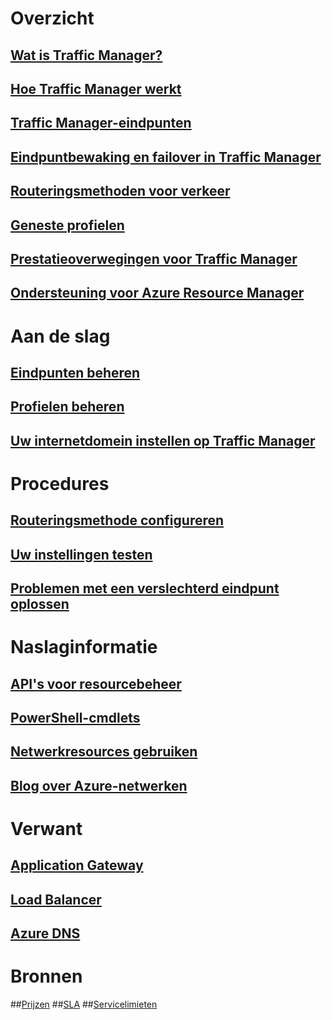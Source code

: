 # Overzicht
## [Wat is Traffic Manager?](traffic-manager-overview.md)
## [Hoe Traffic Manager werkt](traffic-manager-how-traffic-manager-works.md)
## [Traffic Manager-eindpunten](traffic-manager-endpoint-types.md)
## [Eindpuntbewaking en failover in Traffic Manager](traffic-manager-monitoring.md)
## [Routeringsmethoden voor verkeer](traffic-manager-routing-methods.md)
## [Geneste profielen](traffic-manager-nested-profiles.md)
## [Prestatieoverwegingen voor Traffic Manager](traffic-manager-performance-considerations.md)
## [Ondersteuning voor Azure Resource Manager](traffic-manager-powershell-arm.md)
# Aan de slag
## [Eindpunten beheren](traffic-manager-manage-endpoints.md)
## [Profielen beheren](traffic-manager-manage-profiles.md)
## [Uw internetdomein instellen op Traffic Manager](traffic-manager-point-internet-domain.md)
# Procedures
## [Routeringsmethode configureren](traffic-manager-configure-routing-method.md)
## [Uw instellingen testen](traffic-manager-testing-settings.md)
## [Problemen met een verslechterd eindpunt oplossen](traffic-manager-troubleshooting-degraded.md)
# Naslaginformatie
## [API's voor resourcebeheer](https://msdn.microsoft.com/library/mt163667.aspx)
## [PowerShell-cmdlets](https://msdn.microsoft.com/library/mt125941.aspx)
## [Netwerkresources gebruiken](../virtual-network/resource-groups-networking.md)
## [Blog over Azure-netwerken](https://azure.microsoft.com/blog/topics/networking/)
# Verwant
## [Application Gateway](https://azure.microsoft.com/documentation/services/application-gateway/)
## [Load Balancer](https://azure.microsoft.com/documentation/services/load-balancer/)
## [Azure DNS](https://azure.microsoft.com/documentation/services/dns/)
# Bronnen
##[Prijzen](https://azure.microsoft.com/pricing/details/traffic-manager/)
##[SLA](https://azure.microsoft.com/support/legal/sla/traffic-manager/)
##[Servicelimieten](../azure-subscription-service-limits.md#traffic-manager-limits)


<!--HONumber=Nov16_HO2-->


